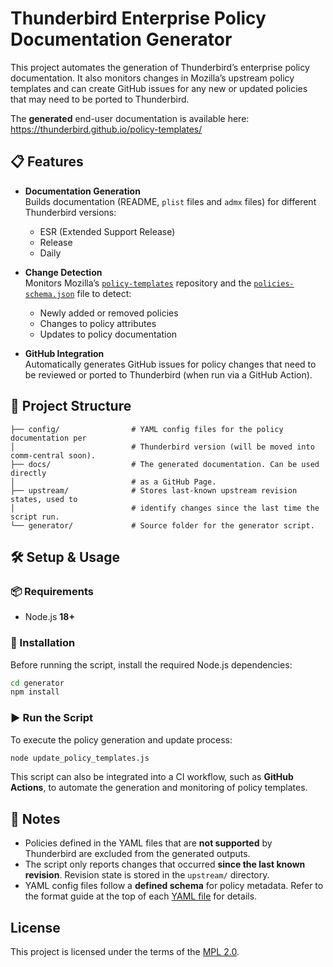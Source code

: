 # Thunderbird Enterprise Policy Documentation Generator

This project automates the generation of Thunderbird’s enterprise policy
documentation. It also monitors changes in Mozilla’s upstream policy templates
and can create GitHub issues for any new or updated policies that may need to be
ported to Thunderbird.

The **generated** end-user documentation is available here:
https://thunderbird.github.io/policy-templates/

## 📋 Features

- **Documentation Generation**  
  Builds documentation (README, `plist` files and `admx` files) for different
  Thunderbird versions:
  - ESR (Extended Support Release)
  - Release
  - Daily

- **Change Detection**  
  Monitors Mozilla’s [`policy-templates`](https://github.com/mozilla/policy-templates)
  repository and the [`policies-schema.json`](https://searchfox.org/mozilla-central/source/browser/components/enterprisepolicies/schemas/policies-schema.json) file to detect:
  - Newly added or removed policies
  - Changes to policy attributes
  - Updates to policy documentation

- **GitHub Integration**  
  Automatically generates GitHub issues for policy changes that need to be
  reviewed or ported to Thunderbird (when run via a GitHub Action).

## 📁 Project Structure

```
├── config/                # YAML config files for the policy documentation per
│                          # Thunderbird version (will be moved into comm-central soon).
├── docs/                  # The generated documentation. Can be used directly
│                          # as a GitHub Page.
├── upstream/              # Stores last-known upstream revision states, used to
│                          # identify changes since the last time the script run.
└── generator/             # Source folder for the generator script.
```

## 🛠️ Setup & Usage

### 📦 Requirements

- Node.js **18+**

### 🚀 Installation

Before running the script, install the required Node.js dependencies:

```bash
cd generator
npm install
```

### ▶️ Run the Script

To execute the policy generation and update process:

```bash
node update_policy_templates.js
```

This script can also be integrated into a CI workflow, such as **GitHub Actions**,
to automate the generation and monitoring of policy templates.

## 🧠 Notes

- Policies defined in the YAML files that are **not supported** by Thunderbird
  are excluded from the generated outputs.
- The script only reports changes that occurred **since the last known revision**.
  Revision state is stored in the `upstream/` directory.
- YAML config files follow a **defined schema** for policy metadata. Refer to the
  format guide at the top of each [YAML file](https://github.com/thunderbird/policy-templates/blob/master/config/central.yaml)
  for details.

## License

This project is licensed under the terms of the [MPL 2.0](https://www.mozilla.org/en-US/MPL/2.0/).
